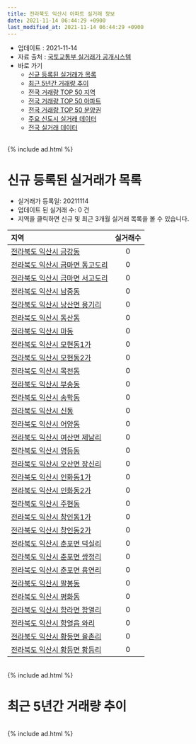 ```yaml
---
title: 전라북도 익산시 아파트 실거래 정보
date: 2021-11-14 06:44:29 +0900
last_modified_at: 2021-11-14 06:44:29 +0900
---
```


* 업데이트 : 2021-11-14
* 자료 출처 : [국토교통부 실거래가 공개시스템](http://rt.molit.go.kr)
* 바로 가기
    * [신규 등록된 실거래가 목록](#신규-등록된-실거래가-목록)
    * [최근 5년간 거래량 추이](#최근-5년간-거래량-추이)
    * [전국 거래량 TOP 50 지역](https://inasie.github.io/apt-trade-info/최근-3개월-전국에서-가장-거래가-많이-발생한-지역)
    * [전국 거래량 TOP 50 아파트](https://inasie.github.io/apt-trade-info/최근-3개월-전국에서-가장-거래가-많이-발생한-아파트)
    * [전국 거래량 TOP 50 분양권](https://inasie.github.io/apt-trade-info/최근-3개월-전국에서-가장-거래가-많이-발생한-분양권)
    * [주요 신도시 실거래 데이터](https://inasie.github.io/apt-trade-info/주요-신도시)
    * [전국 실거래 데이터](https://inasie.github.io/apt-trade-info/전국)

<br>
{% include ad.html %}
<br>

# 신규 등록된 실거래가 목록
* 실거래가 등록일: 20211114
* 업데이트 된 실거래 수: 0 건
* 지역을 클릭하면 신규 및 최근 3개월 실거래 목록을 볼 수 있습니다.


|지역|실거래수|
|:---|:---:|
|[전라북도 익산시 금강동](https://inasie.github.io/apt-trade-info/전라북도-익산시-금강동)|0|
|[전라북도 익산시 금마면 동고도리](https://inasie.github.io/apt-trade-info/전라북도-익산시-금마면-동고도리)|0|
|[전라북도 익산시 금마면 서고도리](https://inasie.github.io/apt-trade-info/전라북도-익산시-금마면-서고도리)|0|
|[전라북도 익산시 남중동](https://inasie.github.io/apt-trade-info/전라북도-익산시-남중동)|0|
|[전라북도 익산시 낭산면 용기리](https://inasie.github.io/apt-trade-info/전라북도-익산시-낭산면-용기리)|0|
|[전라북도 익산시 동산동](https://inasie.github.io/apt-trade-info/전라북도-익산시-동산동)|0|
|[전라북도 익산시 마동](https://inasie.github.io/apt-trade-info/전라북도-익산시-마동)|0|
|[전라북도 익산시 모현동1가](https://inasie.github.io/apt-trade-info/전라북도-익산시-모현동1가)|0|
|[전라북도 익산시 모현동2가](https://inasie.github.io/apt-trade-info/전라북도-익산시-모현동2가)|0|
|[전라북도 익산시 목천동](https://inasie.github.io/apt-trade-info/전라북도-익산시-목천동)|0|
|[전라북도 익산시 부송동](https://inasie.github.io/apt-trade-info/전라북도-익산시-부송동)|0|
|[전라북도 익산시 송학동](https://inasie.github.io/apt-trade-info/전라북도-익산시-송학동)|0|
|[전라북도 익산시 신동](https://inasie.github.io/apt-trade-info/전라북도-익산시-신동)|0|
|[전라북도 익산시 어양동](https://inasie.github.io/apt-trade-info/전라북도-익산시-어양동)|0|
|[전라북도 익산시 여산면 제남리](https://inasie.github.io/apt-trade-info/전라북도-익산시-여산면-제남리)|0|
|[전라북도 익산시 영등동](https://inasie.github.io/apt-trade-info/전라북도-익산시-영등동)|0|
|[전라북도 익산시 오산면 장신리](https://inasie.github.io/apt-trade-info/전라북도-익산시-오산면-장신리)|0|
|[전라북도 익산시 인화동1가](https://inasie.github.io/apt-trade-info/전라북도-익산시-인화동1가)|0|
|[전라북도 익산시 인화동2가](https://inasie.github.io/apt-trade-info/전라북도-익산시-인화동2가)|0|
|[전라북도 익산시 주현동](https://inasie.github.io/apt-trade-info/전라북도-익산시-주현동)|0|
|[전라북도 익산시 창인동1가](https://inasie.github.io/apt-trade-info/전라북도-익산시-창인동1가)|0|
|[전라북도 익산시 창인동2가](https://inasie.github.io/apt-trade-info/전라북도-익산시-창인동2가)|0|
|[전라북도 익산시 춘포면 덕실리](https://inasie.github.io/apt-trade-info/전라북도-익산시-춘포면-덕실리)|0|
|[전라북도 익산시 춘포면 쌍정리](https://inasie.github.io/apt-trade-info/전라북도-익산시-춘포면-쌍정리)|0|
|[전라북도 익산시 춘포면 용연리](https://inasie.github.io/apt-trade-info/전라북도-익산시-춘포면-용연리)|0|
|[전라북도 익산시 팔봉동](https://inasie.github.io/apt-trade-info/전라북도-익산시-팔봉동)|0|
|[전라북도 익산시 평화동](https://inasie.github.io/apt-trade-info/전라북도-익산시-평화동)|0|
|[전라북도 익산시 함라면 함열리](https://inasie.github.io/apt-trade-info/전라북도-익산시-함라면-함열리)|0|
|[전라북도 익산시 함열읍 와리](https://inasie.github.io/apt-trade-info/전라북도-익산시-함열읍-와리)|0|
|[전라북도 익산시 황등면 율촌리](https://inasie.github.io/apt-trade-info/전라북도-익산시-황등면-율촌리)|0|
|[전라북도 익산시 황등면 황등리](https://inasie.github.io/apt-trade-info/전라북도-익산시-황등면-황등리)|0|


<br>
{% include ad.html %}
<br>

# 최근 5년간 거래량 추이


<div style="width:100%;">
    <canvas id="deal_progress" height="200"></canvas>
</div>

<script>
new Chart(document.getElementById("deal_progress"), {
    type: 'line',
    data: {
        labels: ['201611','201612','201701','201702','201703','201704','201705','201706','201707','201708','201709','201710','201711','201712','201801','201802','201803','201804','201805','201806','201807','201808','201809','201810','201811','201812','201901','201902','201903','201904','201905','201906','201907','201908','201909','201910','201911','201912','202001','202002','202003','202004','202005','202006','202007','202008','202009','202010','202011','202012','202101','202102','202103','202104','202105','202106','202107','202108','202109','202110','202111'],
        datasets: [{
            label: '매매',
            pointRadius: 1,
            data: [376, 346, 284, 371, 454, 360, 371, 373, 327, 316, 285, 311, 262, 260, 357, 319, 353, 261, 290, 394, 220, 300, 282, 376, 313, 345, 267, 242, 265, 251, 249, 266, 279, 256, 270, 334, 317, 345, 274, 449, 344, 379, 415, 405, 439, 347, 422, 397, 374, 598, 487, 407, 546, 991, 852, 894, 496, 603, 464, 409, 86],
            borderColor: "rgba(255, 201, 14, 1)",
            backgroundColor: "rgba(255, 201, 14, 0.5)",
            fill: false,
            lineTension: 0
        },{
            label: '전월세',
            pointRadius: 1,
            data: [214, 225, 191, 243, 314, 216, 203, 180, 223, 192, 226, 188, 188, 201, 200, 172, 201, 154, 189, 179, 148, 229, 172, 179, 186, 193, 221, 220, 238, 258, 210, 191, 247, 171, 233, 339, 236, 201, 190, 239, 199, 170, 208, 377, 267, 189, 265, 534, 224, 214, 174, 203, 250, 489, 446, 350, 355, 306, 279, 335, 75],
            borderColor: "rgba(0, 141, 185, 1)",
            backgroundColor: "rgba(0, 141, 185, 0.5)",
            fill: false,
            lineTension: 0
        }
        ]
    },
    options: {
        responsive: true,
        title: {
            display: false
        },
        tooltips: {
            mode: 'index',
            intersect: false
        },
        hover: {
            mode: 'nearest',
            intersect: true
        },
        scales: {
            xAxes: [{
                display: true,
                scaleLabel: {
                    display: true,
                    labelString: '년/월'
                }
            }],
            yAxes: [{
                display: true,
                ticks: {
                    suggestedMin: 0,
                },
                scaleLabel: {
                    display: true,
                    labelString: '실거래 수'
                }
            }]
        }
    }
});

</script>


<br>
{% include ad.html %}
<br>

